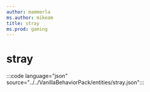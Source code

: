 ```yaml
---
author: mammerla
ms.author: mikeam
title: stray
ms.prod: gaming
---
```


# stray

:::code language="json" source="../../VanillaBehaviorPack/entities/stray.json":::